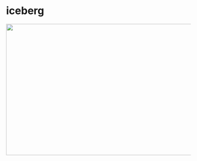 # iceberg
<p align='center'><img align="center" width='1000' height='359' src="https://github.com/190101101/iceberg/raw/main/iceberg.jpg" /></p>